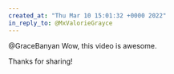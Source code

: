 ```yaml
---
created_at: "Thu Mar 10 15:01:32 +0000 2022"
in_reply_to: @MxValorieGrayce
---
```


@GraceBanyan Wow, this video is awesome. 

Thanks for sharing!